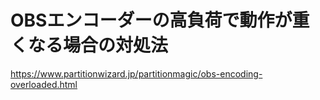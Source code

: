 # OBSエンコーダーの高負荷で動作が重くなる場合の対処法
https://www.partitionwizard.jp/partitionmagic/obs-encoding-overloaded.html
